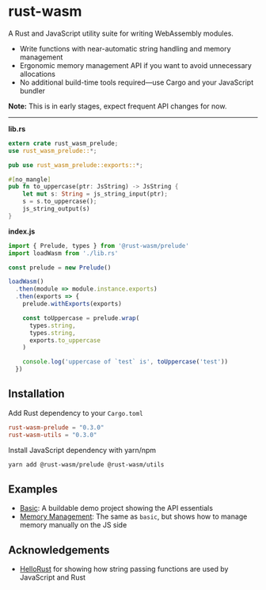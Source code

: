 # rust-wasm

A Rust and JavaScript utility suite for writing WebAssembly modules.

* Write functions with near-automatic string handling and memory management
* Ergonomic memory management API if you want to avoid unnecessary allocations
* No additional build-time tools required—use Cargo and your JavaScript bundler

**Note:** This is in early stages, expect frequent API changes for now.

---

**lib.rs**

```rust
extern crate rust_wasm_prelude;
use rust_wasm_prelude::*;

pub use rust_wasm_prelude::exports::*;

#[no_mangle]
pub fn to_uppercase(ptr: JsString) -> JsString {
    let mut s: String = js_string_input(ptr);
    s = s.to_uppercase();
    js_string_output(s)
}
```

**index.js**

```js
import { Prelude, types } from '@rust-wasm/prelude'
import loadWasm from './lib.rs'

const prelude = new Prelude()

loadWasm()
  .then(module => module.instance.exports)
  .then(exports => {
    prelude.withExports(exports)

    const toUppercase = prelude.wrap(
      types.string,
      types.string,
      exports.to_uppercase
    )

    console.log('uppercase of `test` is', toUppercase('test'))
  })
```

## Installation

Add Rust dependency to your `Cargo.toml`

```toml
rust-wasm-prelude = "0.3.0"
rust-wasm-utils = "0.3.0"
```

Install JavaScript dependency with yarn/npm
```bash
yarn add @rust-wasm/prelude @rust-wasm/utils
```

## Examples

* [Basic](/examples/basic): A buildable demo project showing the API essentials
* [Memory Management](/examples/memory): The same as `basic`, but shows how to manage memory manually on the JS side

## Acknowledgements

* [HelloRust](https://github.com/badboy/hellorust) for showing how string
passing functions are used by JavaScript and Rust 

